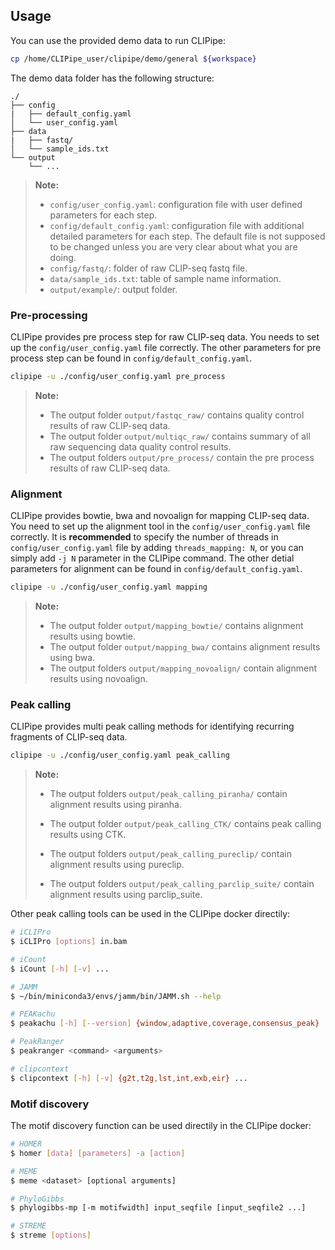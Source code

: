## Usage

You can use the provided demo data to run CLIPipe:

```bash
cp /home/CLIPipe_user/clipipe/demo/general ${workspace}
```

The demo data folder has the following structure:
```
./
├── config
|   ├── default_config.yaml
│   └── user_config.yaml
├── data
|   ├── fastq/
│   └── sample_ids.txt
└── output
    └── ...
```

> **Note:**
> - `config/user_config.yaml`: configuration file with user defined parameters for each step. 
> - `config/default_config.yaml`: configuration file with additional detailed parameters for each step. The default file is not supposed to be changed unless you are very clear about what you are doing.
> - `config/fastq/`: folder of raw CLIP-seq fastq file.
> - `data/sample_ids.txt`: table of sample name information.
> - `output/example/`: output folder.

### Pre-processing

CLIPipe provides pre process step for raw CLIP-seq data. You needs to set up the `config/user_config.yaml` file correctly. The other parameters for pre process step can be found in `config/default_config.yaml`.

```bash
clipipe -u ./config/user_config.yaml pre_process
```

> **Note:**
> - The output folder `output/fastqc_raw/` contains quality control results of raw CLIP-seq data.
> - The output folder `output/multiqc_raw/` contains summary of all raw sequencing data quality control results.
> - The output folders `output/pre_process/` contain the pre process results of raw CLIP-seq data.

### Alignment

CLIPipe provides bowtie, bwa and novoalign for mapping CLIP-seq data. You need to set up the alignment tool in the `config/user_config.yaml` file correctly. It is **recommended** to specify the number of threads in `config/user_config.yaml` file by adding `threads_mapping: N`, or you can simply add `-j N` parameter in the CLIPipe command. The other detial parameters for alignment can be found in `config/default_config.yaml`.

```bash
clipipe -u ./config/user_config.yaml mapping
```

> **Note:**
> - The output folder `output/mapping_bowtie/` contains alignment results using bowtie.
> - The output folder `output/mapping_bwa/` contains alignment results using bwa.
> - The output folders `output/mapping_novoalign/` contain alignment results using novoalign.

### Peak calling

CLIPipe provides multi peak calling methods for identifying recurring fragments of CLIP-seq data. 

```bash
clipipe -u ./config/user_config.yaml peak_calling
```

> **Note:**
> - The output folders `output/peak_calling_piranha/` contain alignment results using piranha.
>
> - The output folder `output/peak_calling_CTK/` contains peak calling results using CTK.
> - The output folders `output/peak_calling_pureclip/` contain alignment results using pureclip.
> - The output folders `output/peak_calling_parclip_suite/` contain alignment results using parclip_suite.

Other peak calling tools can be used in the CLIPipe docker directily:

```bash
# iCLIPro
$ iCLIPro [options] in.bam

# iCount
$ iCount [-h] [-v] ...

# JAMM
$ ~/bin/miniconda3/envs/jamm/bin/JAMM.sh --help

# PEAKachu
$ peakachu [-h] [--version] {window,adaptive,coverage,consensus_peak} ...

# PeakRanger
$ peakranger <command> <arguments>

# clipcontext
$ clipcontext [-h] [-v] {g2t,t2g,lst,int,exb,eir} ...
```

### Motif discovery

The motif discovery function can be used directily in the CLIPipe docker:

```bash
# HOMER
$ homer [data] [parameters] -a [action]

# MEME
$ meme <dataset> [optional arguments]

# PhyloGibbs
$ phylogibbs-mp [-m motifwidth] input_seqfile [input_seqfile2 ...]

# STREME
$ streme [options]
```
